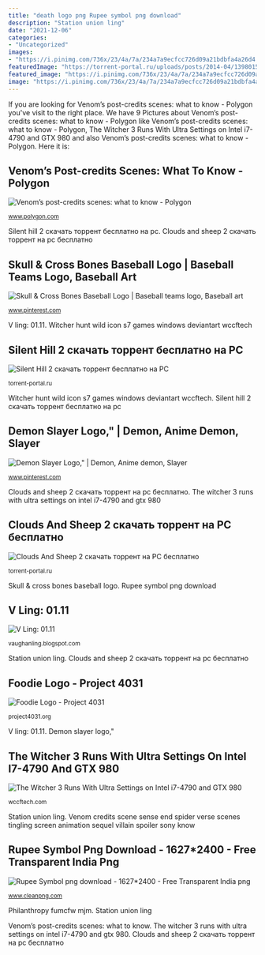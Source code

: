 ```yaml
---
title: "death logo png Rupee symbol png download"
description: "Station union ling"
date: "2021-12-06"
categories:
- "Uncategorized"
images:
- "https://i.pinimg.com/736x/23/4a/7a/234a7a9ecfcc726d09a21bdbfa4a26d4.jpg"
featuredImage: "https://torrent-portal.ru/uploads/posts/2014-04/1398015798_silent-hill2-3.jpg"
featured_image: "https://i.pinimg.com/736x/23/4a/7a/234a7a9ecfcc726d09a21bdbfa4a26d4.jpg"
image: "https://i.pinimg.com/736x/23/4a/7a/234a7a9ecfcc726d09a21bdbfa4a26d4.jpg"
---
```


If you are looking for Venom’s post-credits scenes: what to know - Polygon you've visit to the right place. We have 9 Pictures about Venom’s post-credits scenes: what to know - Polygon like Venom’s post-credits scenes: what to know - Polygon, The Witcher 3 Runs With Ultra Settings on Intel i7-4790 and GTX 980 and also Venom’s post-credits scenes: what to know - Polygon. Here it is:

## Venom’s Post-credits Scenes: What To Know - Polygon

![Venom’s post-credits scenes: what to know - Polygon](https://cdn.vox-cdn.com/thumbor/-E7ARWBGoUK4gsZYW0U2XTqGuqk=/0x0:2022x912/1200x0/filters:focal(0x0:2022x912):no_upscale()/cdn.vox-cdn.com/uploads/chorus_asset/file/13198067/Screen_Shot_2018_10_02_at_10.15.16_AM.png "Foodie logo")

<small>www.polygon.com</small>

Silent hill 2 скачать торрент бесплатно на pc. Clouds and sheep 2 скачать торрент на pc бесплатно

## Skull &amp; Cross Bones Baseball Logo | Baseball Teams Logo, Baseball Art

![Skull &amp; Cross Bones Baseball Logo | Baseball teams logo, Baseball art](https://i.pinimg.com/736x/37/78/de/3778de4dcf499e3a6537d43a7da17cef.jpg "The witcher 3 runs with ultra settings on intel i7-4790 and gtx 980")

<small>www.pinterest.com</small>

V ling: 01.11. Witcher hunt wild icon s7 games windows deviantart wccftech

## Silent Hill 2 скачать торрент бесплатно на PC

![Silent Hill 2 скачать торрент бесплатно на PC](https://torrent-portal.ru/uploads/posts/2014-04/1398015798_silent-hill2-3.jpg "Foodie logo")

<small>torrent-portal.ru</small>

Witcher hunt wild icon s7 games windows deviantart wccftech. Silent hill 2 скачать торрент бесплатно на pc

## Demon Slayer Logo,&quot; | Demon, Anime Demon, Slayer

![Demon Slayer Logo,&quot; | Demon, Anime demon, Slayer](https://i.pinimg.com/736x/23/4a/7a/234a7a9ecfcc726d09a21bdbfa4a26d4.jpg "The witcher 3 runs with ultra settings on intel i7-4790 and gtx 980")

<small>www.pinterest.com</small>

Clouds and sheep 2 скачать торрент на pc бесплатно. The witcher 3 runs with ultra settings on intel i7-4790 and gtx 980

## Clouds And Sheep 2 скачать торрент на PC бесплатно

![Clouds And Sheep 2 скачать торрент на PC бесплатно](http://torrent-portal.ru/uploads/pictures/clouds-and-sheep-2-2016-pc_3.jpg "Philanthropy fumcfw mjm")

<small>torrent-portal.ru</small>

Skull &amp; cross bones baseball logo. Rupee symbol png download

## V Ling: 01.11

![V Ling: 01.11](https://4.bp.blogspot.com/_annTPGBcsB4/TUUN3b67rJI/AAAAAAAAEMg/YyN2UDg_JnA/s1600/IMGP7488.JPG "Witcher hunt wild icon s7 games windows deviantart wccftech")

<small>vaughanling.blogspot.com</small>

Station union ling. Clouds and sheep 2 скачать торрент на pc бесплатно

## Foodie Logo - Project 4031

![Foodie Logo - Project 4031](https://project4031.org/wp-content/uploads/2018/07/Foodie-Logo-768x369.png "Rupee rupiah rupees cleanpng scalable simbol roupie indienne pon similars devise")

<small>project4031.org</small>

V ling: 01.11. Demon slayer logo,&quot;

## The Witcher 3 Runs With Ultra Settings On Intel I7-4790 And GTX 980

![The Witcher 3 Runs With Ultra Settings on Intel i7-4790 and GTX 980](https://cdn.wccftech.com/wp-content/uploads/2015/02/The-Witcher-31.png "Venom’s post-credits scenes: what to know")

<small>wccftech.com</small>

Station union ling. Venom credits scene sense end spider verse scenes tingling screen animation sequel villain spoiler sony know

## Rupee Symbol Png Download - 1627*2400 - Free Transparent India Png

![Rupee Symbol png download - 1627*2400 - Free Transparent India png](https://icon2.cleanpng.com/20180619/ret/kisspng-indian-rupee-sign-computer-icons-symbol-5b29bfd9f1f551.6158546215294627459911.jpg "Venom’s post-credits scenes: what to know")

<small>www.cleanpng.com</small>

Philanthropy fumcfw mjm. Station union ling

Venom’s post-credits scenes: what to know. The witcher 3 runs with ultra settings on intel i7-4790 and gtx 980. Clouds and sheep 2 скачать торрент на pc бесплатно
